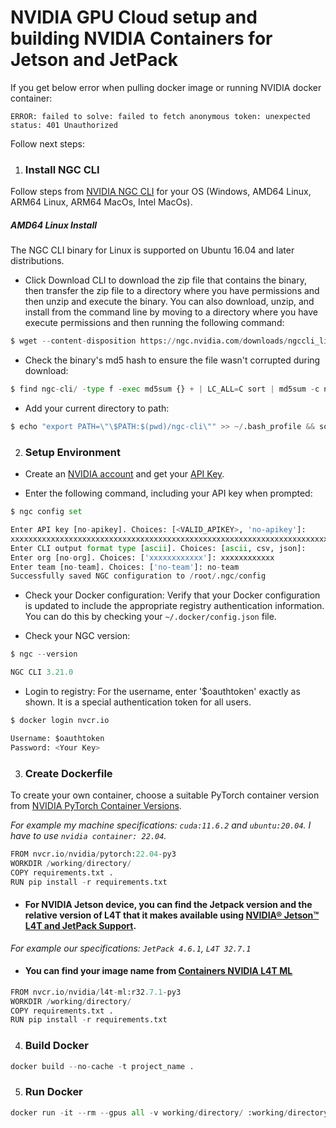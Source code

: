 # NVIDIA GPU Cloud setup and building NVIDIA Containers for Jetson and JetPack

If you get below error when pulling docker image or running NVIDIA docker container: 
```
ERROR: failed to solve: failed to fetch anonymous token: unexpected status: 401 Unauthorized
```
Follow next steps:

1. ### Install NGC CLI
Follow steps from [NVIDIA NGC CLI](https://ngc.nvidia.com/setup/installers/cli) for your OS (Windows, AMD64 Linux, ARM64 Linux, ARM64 MacOs, Intel MacOs).

##### AMD64 Linux Install

The NGC CLI binary for Linux is supported on Ubuntu 16.04 and later distributions.

- Click Download CLI to download the zip file that contains the binary, then transfer the zip file to a directory where you have permissions and then unzip and execute the binary. You can also download, unzip, and install from the command line by moving to a directory where you have execute permissions and then running the following command:

```python
$ wget --content-disposition https://ngc.nvidia.com/downloads/ngccli_linux.zip && unzip ngccli_linux.zip && chmod u+x ngc-cli/ngc
```
- Check the binary's md5 hash to ensure the file wasn't corrupted during download:
```python
$ find ngc-cli/ -type f -exec md5sum {} + | LC_ALL=C sort | md5sum -c ngc-cli.md5
```
- Add your current directory to path:
```python
$ echo "export PATH=\"\$PATH:$(pwd)/ngc-cli\"" >> ~/.bash_profile && source ~/.bash_profile
```

2. ### Setup Environment

- Create an [NVIDIA account](https://ngc.nvidia.com/) and get your [API Key](https://ngc.nvidia.com/setup/api-key).

- Enter the following command, including your API key when prompted:

```python
$ ngc config set

Enter API key [no-apikey]. Choices: [<VALID_APIKEY>, 'no-apikey']: 
xxxxxxxxxxxxxxxxxxxxxxxxxxxxxxxxxxxxxxxxxxxxxxxxxxxxxxxxxxxxxxxxxxxxxxxxxxxxxxxxxxxx
Enter CLI output format type [ascii]. Choices: [ascii, csv, json]: 
Enter org [no-org]. Choices: ['xxxxxxxxxxxx']: xxxxxxxxxxxx
Enter team [no-team]. Choices: ['no-team']: no-team
Successfully saved NGC configuration to /root/.ngc/config
```

- Check your Docker configuration: 
Verify that your Docker configuration is updated to include the appropriate registry authentication information. You can do this by checking your `~/.docker/config.json` file.

- Check your NGC version:
```python
$ ngc --version

NGC CLI 3.21.0
```

- Login to registry:
For the username, enter '$oauthtoken' exactly as shown. It is a special authentication token for all users.
```python
$ docker login nvcr.io

Username: $oauthtoken
Password: <Your Key>
```
3. ### Create Dockerfile

To create your own container, choose a suitable PyTorch container version from [NVIDIA PyTorch Container Versions](https://docs.nvidia.com/deeplearning/frameworks/pytorch-release-notes/rel-22-11.html#rel-22-11).

*For example my machine specifications: `cuda:11.6.2` and `ubuntu:20.04`. I have to use `nvidia container: 22.04`.*

```python
FROM nvcr.io/nvidia/pytorch:22.04-py3
WORKDIR /working/directory/ 
COPY requirements.txt .
RUN pip install -r requirements.txt
```

- #### For NVIDIA Jetson device, you can find the Jetpack version and the relative version of L4T that it makes available using [NVIDIA® Jetson™ L4T and JetPack Support](https://www.stereolabs.com/blog/nvidia-jetson-l4t-and-jetpack-support/).

*For example our specifications: `JetPack 4.6.1`, `L4T 32.7.1`*

- #### You can find your image name from [Containers NVIDIA L4T ML](https://catalog.ngc.nvidia.com/orgs/nvidia/containers/l4t-ml/tags)

```python
FROM nvcr.io/nvidia/l4t-ml:r32.7.1-py3 
WORKDIR /working/directory/ 
COPY requirements.txt .
RUN pip install -r requirements.txt
```

4. ### Build Docker
```python
docker build --no-cache -t project_name .
```
5. ### Run Docker

```python
docker run -it --rm --gpus all -v working/directory/ :working/directory/  project_name
```



